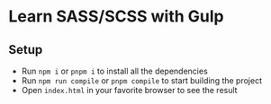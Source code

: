 # Learn SASS/SCSS with Gulp

## Setup

- Run `npm i` or `pnpm i` to install all the dependencies
- Run `npm run compile` or `pnpm compile` to start building the project
- Open `index.html` in your favorite browser to see the result

